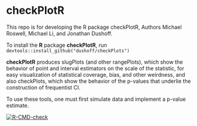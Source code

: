 # checkPlotR

This repo is for developing the R package checkPlotR, Authors Michael Roswell,
Michael Li, and Jonathan Dushoff.

To install the **R** package **checkPlotR**, run
`devtools::install_github("dushoff/checkPlots")`

**checkPlotR** produces slugPlots (and other rangePlots), which show the behavior
of point and interval estimators on the scale of the statistic, for easy
visualization of statistical coverage, bias, and other weirdness, and also
checkPlots, which show the behavior of the p-values that underlie the
construction of frequentist CI.

To use these tools, one must first simulate data and implement a p-value
estimate.

<!-- badges: start -->
  [![R-CMD-check](https://github.com/dushoff/checkPlots/actions/workflows/R-CMD-check.yaml/badge.svg)](https://github.com/dushoff/checkPlots/actions/workflows/R-CMD-check.yaml)
<!-- badges: end -->
